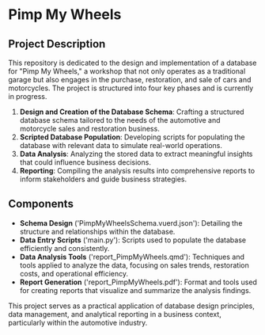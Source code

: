 # Pimp My Wheels

## Project Description
This repository is dedicated to the design and implementation of a database for "Pimp My Wheels," a workshop that not only operates as a traditional garage but also engages in the purchase, restoration, and sale of cars and motorcycles. The project is structured into four key phases and is currently in progress.

1. **Design and Creation of the Database Schema**: Crafting a structured database schema tailored to the needs of the automotive and motorcycle sales and restoration business.
2. **Scripted Database Population**: Developing scripts for populating the database with relevant data to simulate real-world operations.
3. **Data Analysis**: Analyzing the stored data to extract meaningful insights that could influence business decisions.
4. **Reporting**: Compiling the analysis results into comprehensive reports to inform stakeholders and guide business strategies.


## Components
- **Schema Design** ('PimpMyWheelsSchema.vuerd.json'): Detailing the structure and relationships within the database.
- **Data Entry Scripts** ('main.py'): Scripts used to populate the database efficiently and consistently.
- **Data Analysis Tools** ('report_PimpMyWheels.qmd'): Techniques and tools applied to analyze the data, focusing on sales trends, restoration costs, and operational efficiency.
- **Report Generation** ('report_PimpMyWheels.pdf'): Format and tools used for creating reports that visualize and summarize the analysis findings.

This project serves as a practical application of database design principles, data management, and analytical reporting in a business context, particularly within the automotive industry.
